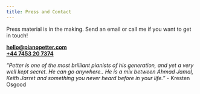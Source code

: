 ```yaml
---
title: Press and Contact
---
```


           
<p>Press material is in the making. Send an email or call me if you want to get in touch!</p>

<div class="kontaktdiv">

<a class="contactlink" href="mailto:hello@pianopetter.com"><strong>hello@pianopetter.com</strong></a> 
<br>
<a class="contactlink" href="tel:00447453207374"><strong>+44 7453 20 7374</strong></a>
</div>

<div markdown="1">
<em>“Petter is one of the most brilliant pianists of his generation, and yet a very well kept secret. He can go anywhere.. He is a mix between Ahmad Jamal, Keith Jarret and something you never heard before in your life.”</em> - Kresten Osgood 
</div>